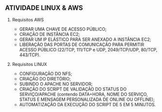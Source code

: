 ## ATIVIDADE LINUX & AWS 

1. Requisitos AWS
   
   - GERAR UMA CHAVE DE ACESSO PÚBLICO;
   - CRIAÇÃO DE INSTÂNCIA EC2;
   - GERAR UM IP ELÁSTICO PARA SER ANEXADO A INSTÂNCIA EC2;
   - LIBERAÇÃO DAS PORTAS DE COMUNICAÇÃO PARA PERMITIR ACESSO PÚBLICO (22/TCP, 111/TCP e UDP, 2049/TCP/UDP, 80/TCP, 443/TCP).
  
3. Requisitos LINUX
   
   - CONFIGURAÇÃO DO NFS;
   - CRIAÇÃO DO DIRETÓRIO;
   - SUBINDO O APACHE NO SERVIDOR;
   - CRIAÇÃO DO SCRIPT DE VALIDAÇÃO DO STATUS DO SERVIÇO/APACHE (contendo DATA+HORA, NOME DO SERVIÇO, STATUS E MENSAGEM PERSONALIZADA DE ONLINE OU OFFLINE);
   - AUTOMATIZAÇÃO DA EXECUÇÃO DO SCRIPT DE 5 EM 5 MINUTOS.


